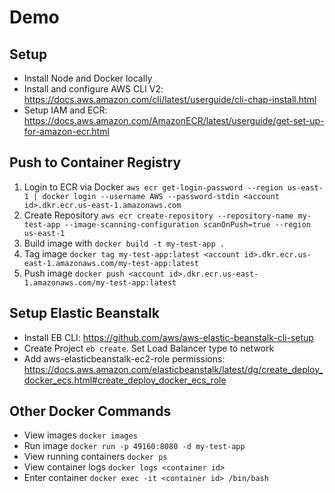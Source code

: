 # Demo

## Setup

- Install Node and Docker locally
- Install and configure AWS CLI V2: https://docs.aws.amazon.com/cli/latest/userguide/cli-chap-install.html
- Setup IAM and ECR: https://docs.aws.amazon.com/AmazonECR/latest/userguide/get-set-up-for-amazon-ecr.html

## Push to Container Registry

1. Login to ECR via Docker `aws ecr get-login-password --region us-east-1 | docker login --username AWS --password-stdin <account id>.dkr.ecr.us-east-1.amazonaws.com`
2. Create Repository `aws ecr create-repository --repository-name my-test-app --image-scanning-configuration scanOnPush=true --region us-east-1`
3. Build image with `docker build -t my-test-app .`
4. Tag image `docker tag my-test-app:latest <account id>.dkr.ecr.us-east-1.amazonaws.com/my-test-app:latest`
5. Push image `docker push <account id>.dkr.ecr.us-east-1.amazonaws.com/my-test-app:latest`

## Setup Elastic Beanstalk

- Install EB CLI: https://github.com/aws/aws-elastic-beanstalk-cli-setup
- Create Project `eb create`. Set Load Balancer type to network
- Add aws-elasticbeanstalk-ec2-role permissions: https://docs.aws.amazon.com/elasticbeanstalk/latest/dg/create_deploy_docker_ecs.html#create_deploy_docker_ecs_role

## Other Docker Commands

- View images `docker images`
- Run image `docker run -p 49160:8080 -d my-test-app`
- View running containers `docker ps`
- View container logs `docker logs <container id>`
- Enter container `docker exec -it <container id> /bin/bash`
